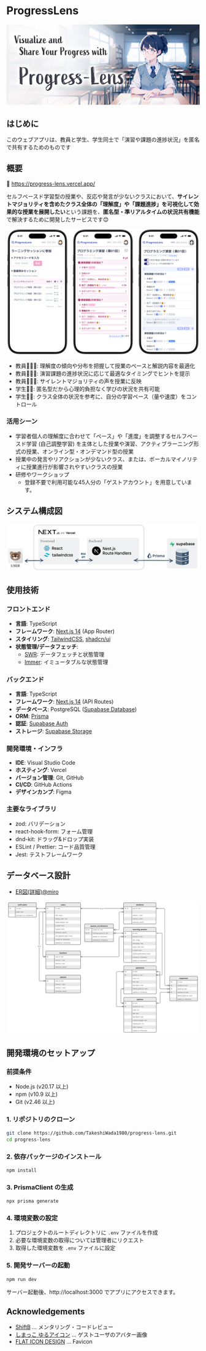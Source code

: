 # ProgressLens

![カバーイメージ](/public/progress-lens.jpg)

## はじめに

このウェブアプリは、教員と学生、学生同士で「演習や課題の進捗状況」を匿名で共有するためのものです

## 概要

🔗 https://progress-lens.vercel.app/

セルフペースド学習型の授業や、反応や発言が少ないクラスにおいて、**サイレントマジョリティを含めたクラス全体の「理解度」や「課題進捗」を可視化して効果的な授業を展開したい**という課題を、**匿名型・準リアルタイムの状況共有機能**で解決するために開発したサービスです😊

![アプリケーションイメージ](/.docs/images/app-image-01.png)

- 教員🧔🏻‍♂️: 理解度の傾向や分布を把握して授業のペースと解説内容を最適化
- 教員🧔🏻‍♂️: 演習課題の進捗状況に応じて最適なタイミングでヒントを提示
- 教員🧔🏻‍♂️: サイレントマジョリティの声を授業に反映
- 学生👦🏻: 匿名型だから心理的負担なく学びの状況を共有可能
- 学生👦🏻: クラス全体の状況を参考に、自分の学習ペース（量や速度）をコントロール

### 活用シーン

- 学習者個人の理解度に合わせて「ペース」や「進度」を調整するセルフペースド学習 (自己調整学習) を主体とした授業や演習、アクティブラーニング形式の授業、オンライン型・オンデマンド型の授業
- 授業中の発言やリアクションが少ないクラス、または、ボーカルマイノリティに授業進行が影響されやすいクラスの授業
- 研修やワークショップ
    - 登録不要で利用可能な45人分の「ゲストアカウント」を用意しています。

## システム構成図

![img](/.docs/images/system.png)

## 使用技術

### フロントエンド

- **言語**: TypeScript
- **フレームワーク**: [Next.js 14](https://nextjs.org/) (App Router)
- **スタイリング**: [TailwindCSS](https://tailwindcss.com/), [shadcn/ui](https://ui.shadcn.com/)
- **状態管理/データフェッチ**:
  - [SWR](https://swr.vercel.app/ja): データフェッチと状態管理
  - [Immer](https://immerjs.github.io/immer/): イミュータブルな状態管理

### バックエンド

- **言語**: TypeScript
- **フレームワーク**: [Next.js 14](https://nextjs.org/) (API Routes)
- **データベース**: PostgreSQL ([Supabase Database](https://supabase.com/docs/guides/database/overview))
- **ORM**: [Prisma](https://www.prisma.io/)
- **認証**: [Supabase Auth](https://supabase.com/docs/guides/auth)
- **ストレージ**: [Supabase Storage](https://supabase.com/docs/guides/storage)

### 開発環境・インフラ

- **IDE**: Visual Studio Code
- **ホスティング**: Vercel
- **バージョン管理**: Git, GitHub
- **CI/CD**: GitHub Actions
- **デザインカンプ**: Figma

### 主要なライブラリ

- zod: バリデーション
- react-hook-form: フォーム管理
- dnd-kit: ドラッグ&ドロップ実装
- ESLint / Prettier: コード品質管理
- Jest: テストフレームワーク

## データベース設計

- [ER図(詳細)@miro](https://miro.com/app/board/uXjVLu0vS_A=/?share_link_id=252351959507)

![ER図](/.docs/images/er-diagram.png)

## 開発環境のセットアップ

### 前提条件

- Node.js (v20.17 以上)
- npm (v10.9 以上)
- Git (v2.46 以上)

### 1. リポジトリのクローン

```bash
git clone https://github.com/TakeshiWada1980/progress-lens.git
cd progress-lens
```

### 2. 依存パッケージのインストール

```bash
npm install
```

### 3. PrismaClient の生成

```bash
npx prisma generate
```

### 4. 環境変数の設定

1. プロジェクトのルートディレクトリに `.env` ファイルを作成
2. 必要な環境変数の取得については管理者にリクエスト
3. 取得した環境変数を `.env` ファイルに設定

### 5. 開発サーバーの起動

```bash
npm run dev
```

サーバー起動後、http://localhost:3000 でアプリにアクセスできます。

## Acknowledgements

- [ShiftB](https://shiftb.dev/) ... メンタリング・コードレビュー
- [しまっこ ゆるアイコン](https://picrew.me/ja/image_maker/1352266#google_vignette) ... ゲストユーザのアバター画像
- [FLAT ICON DESIGN](http://flat-icon-design.com/) ... Favicon
